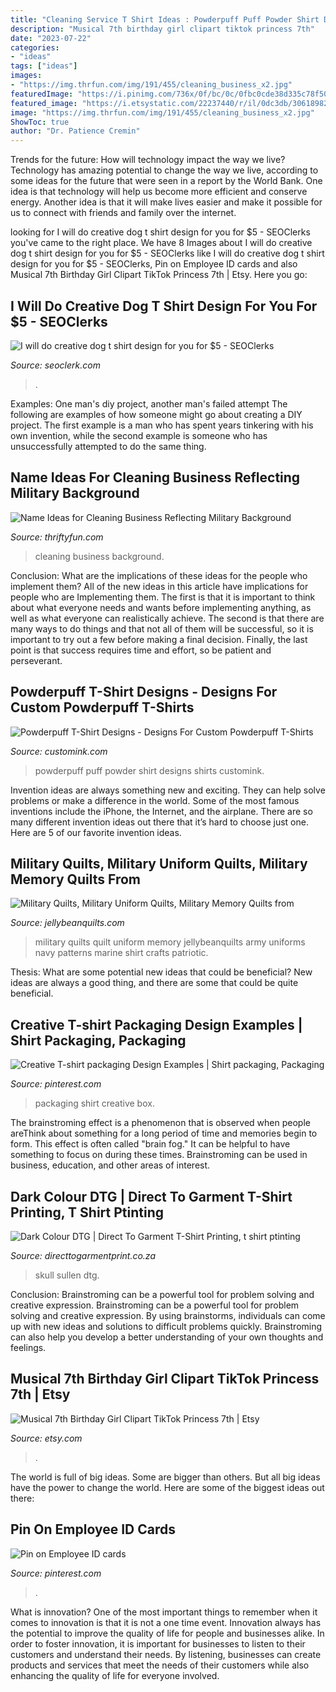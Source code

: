 ```yaml
---
title: "Cleaning Service T Shirt Ideas : Powderpuff Puff Powder Shirt Designs Shirts Customink"
description: "Musical 7th birthday girl clipart tiktok princess 7th"
date: "2023-07-22"
categories:
- "ideas"
tags: ["ideas"]
images:
- "https://img.thrfun.com/img/191/455/cleaning_business_x2.jpg"
featuredImage: "https://i.pinimg.com/736x/0f/bc/0c/0fbc0cde38d335c78f504ded7ab5d440.jpg"
featured_image: "https://i.etsystatic.com/22237440/r/il/0dc3db/3061898295/il_fullxfull.3061898295_9wl0.jpg"
image: "https://img.thrfun.com/img/191/455/cleaning_business_x2.jpg"
ShowToc: true
author: "Dr. Patience Cremin"
---
```



Trends for the future: How will technology impact the way we live?
Technology has amazing potential to change the way we live, according to some ideas for the future that were seen in a report by the World Bank. One idea is that technology will help us become more efficient and conserve energy. Another idea is that it will make lives easier and make it possible for us to connect with friends and family over the internet.

	

		
looking for I will do creative dog t shirt design for you for $5 - SEOClerks you've came to the right place. We have 8 Images about I will do creative dog t shirt design for you for $5 - SEOClerks like I will do creative dog t shirt design for you for $5 - SEOClerks, Pin on Employee ID cards and also Musical 7th Birthday Girl Clipart TikTok Princess 7th | Etsy. Here you go:
		
    
## I Will Do Creative Dog T Shirt Design For You For $5 - SEOClerks

<img loading=lazy src="https://www.seoclerk.com/pics/000/863/601/ba04fe3814c2d6720c449f72e15d422d.jpg" onerror="this.onerror=null;this.src='https://tse3.mm.bing.net/th?id=OIP.ugT-OBTC1nIMRJ9y4V1CLQHaE-&amp;pid=15.1';" alt="I will do creative dog t shirt design for you for $5 - SEOClerks">

_Source: seoclerk.com_

>. 

	

Examples: One man's diy project, another man's failed attempt
The following are examples of how someone might go about creating a DIY project. The first example is a man who has spent years tinkering with his own invention, while the second example is someone who has unsuccessfully attempted to do the same thing.

    
## Name Ideas For Cleaning Business Reflecting Military Background

<img loading=lazy src="https://img.thrfun.com/img/191/455/cleaning_business_x2.jpg" onerror="this.onerror=null;this.src='https://tse2.mm.bing.net/th?id=OIP.NRdb5p31UaAI1oM2pb0kAAHaE8&amp;pid=15.1';" alt="Name Ideas for Cleaning Business Reflecting Military Background">

_Source: thriftyfun.com_

>cleaning business background. 

	

Conclusion: What are the implications of these ideas for the people who implement them?
All of the new ideas in this article have implications for people who are Implementing them. The first is that it is important to think about what everyone needs and wants before implementing anything, as well as what everyone can realistically achieve. The second is that there are many ways to do things and that not all of them will be successful, so it is important to try out a few before making a final decision. Finally, the last point is that success requires time and effort, so be patient and perseverant.

    
## Powderpuff T-Shirt Designs - Designs For Custom Powderpuff T-Shirts

<img loading=lazy src="http://www.customink.com/proof/nmp0-000w-7t5g/30006/front/wide_thumbnail.jpg" onerror="this.onerror=null;this.src='https://tse1.mm.bing.net/th?id=OIP.NFwWm01oxFQCbc9dR5yWcwHaD4&amp;pid=15.1';" alt="Powderpuff T-Shirt Designs - Designs For Custom Powderpuff T-Shirts">

_Source: customink.com_

>powderpuff puff powder shirt designs shirts customink. 

	

Invention ideas are always something new and exciting. They can help solve problems or make a difference in the world. Some of the most famous inventions include the iPhone, the Internet, and the airplane. There are so many different invention ideas out there that it’s hard to choose just one. Here are 5 of our favorite invention ideas.

    
## Military Quilts, Military Uniform Quilts, Military Memory Quilts From

<img loading=lazy src="http://www.jellybeanquilts.com/wp-content/uploads/2017/06/military-quilts.jpg" onerror="this.onerror=null;this.src='https://tse3.mm.bing.net/th?id=OIP.M0Pax8GWSi-q-sQMwI-xgAHaVI&amp;pid=15.1';" alt="Military Quilts, Military Uniform Quilts, Military Memory Quilts from">

_Source: jellybeanquilts.com_

>military quilts quilt uniform memory jellybeanquilts army uniforms navy patterns marine shirt crafts patriotic. 

	

Thesis: What are some potential new ideas that could be beneficial?
New ideas are always a good thing, and there are some that could be quite beneficial.

    
## Creative T-shirt Packaging Design Examples | Shirt Packaging, Packaging

<img loading=lazy src="https://i.pinimg.com/736x/0f/bc/0c/0fbc0cde38d335c78f504ded7ab5d440.jpg" onerror="this.onerror=null;this.src='https://tse1.mm.bing.net/th?id=OIP.xTlK7cMcD8ftbqXBLM5rSAHaNN&amp;pid=15.1';" alt="Creative T-shirt packaging Design Examples | Shirt packaging, Packaging">

_Source: pinterest.com_

>packaging shirt creative box. 

	

The brainstroming effect is a phenomenon that is observed when people areThink about something for a long period of time and memories begin to form. This effect is often called "brain fog." It can be helpful to have something to focus on during these times. Brainstroming can be used in business, education, and other areas of interest.

    
## Dark Colour DTG | Direct To Garment T-Shirt Printing, T Shirt Ptinting

<img loading=lazy src="https://directtogarmentprint.co.za/wp-content/uploads/2017/12/direct-to-garment-51-768x960.jpg" onerror="this.onerror=null;this.src='https://tse4.mm.bing.net/th?id=OIP.5Pf8y-ugcvTWwASmSqWn8QHaJQ&amp;pid=15.1';" alt="Dark Colour DTG | Direct To Garment T-Shirt Printing, t shirt ptinting">

_Source: directtogarmentprint.co.za_

>skull sullen dtg. 

	

Conclusion: Brainstroming can be a powerful tool for problem solving and creative expression.
Brainstroming can be a powerful tool for problem solving and creative expression. By using brainstorms, individuals can come up with new ideas and solutions to difficult problems quickly. Brainstroming can also help you develop a better understanding of your own thoughts and feelings.

    
## Musical 7th Birthday Girl Clipart TikTok Princess 7th | Etsy

<img loading=lazy src="https://i.etsystatic.com/22237440/r/il/0dc3db/3061898295/il_fullxfull.3061898295_9wl0.jpg" onerror="this.onerror=null;this.src='https://tse4.mm.bing.net/th?id=OIP.oAor-YhxesGx3s4FaW6mMQHaGK&amp;pid=15.1';" alt="Musical 7th Birthday Girl Clipart TikTok Princess 7th | Etsy">

_Source: etsy.com_

>. 

	

The world is full of big ideas. Some are bigger than others. But all big ideas have the power to change the world. Here are some of the biggest ideas out there:

    
## Pin On Employee ID Cards

<img loading=lazy src="https://i.pinimg.com/736x/9c/39/ac/9c39ac9d2cfa596154b659a4b7732a05.jpg" onerror="this.onerror=null;this.src='https://tse1.mm.bing.net/th?id=OIP._yQPoQoR-LiT23yppOrKngHaLH&amp;pid=15.1';" alt="Pin on Employee ID cards">

_Source: pinterest.com_

>. 

	

What is innovation?
One of the most important things to remember when it comes to innovation is that it is not a one time event. Innovation always has the potential to improve the quality of life for people and businesses alike. In order to foster innovation, it is important for businesses to listen to their customers and understand their needs. By listening, businesses can create products and services that meet the needs of their customers while also enhancing the quality of life for everyone involved.

